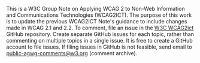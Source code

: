 This is a W3C Group Note on Applying WCAG 2 to Non-Web Information and Communications Technologies (WCAG2ICT). The purpose of this work is to update the previous WCAG2ICT Note's guidance to include changes made in WCAG 2.1 and 2.2.
To comment, file an issue in the [W3C WCAG2ict](https://github.com/w3c/wcag2icct/) GitHub repository. Create separate GitHub issues for each topic, rather than commenting on multiple topics in a single issue. It is free to create a GitHub account to file issues. If filing issues in GitHub is not feasible, send email to public-agwg-comments@w3.org (comment archive).